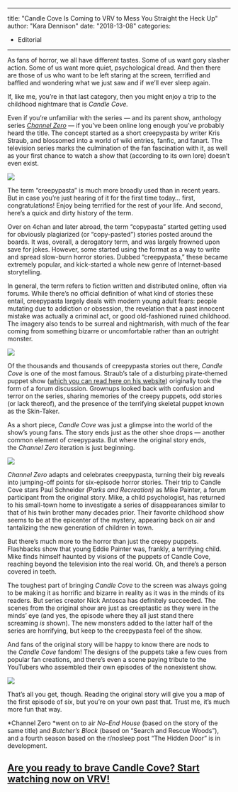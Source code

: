 
---
title: "Candle Cove Is Coming to VRV to Mess You Straight the Heck Up"
author: "Kara Dennison"
date: "2018-13-08"
categories:
- Editorial
---

As fans of horror, we all have different tastes. Some of us want gory slasher action. Some of us want more quiet, psychological dread. And then there are those of us who want to be left staring at the screen, terrified and baffled and wondering what we just saw and if we&#8217;ll ever sleep again.

If, like me, you&#8217;re in that last category, then you might enjoy a trip to the childhood nightmare that is *Candle Cove.*

Even if you&#8217;re unfamiliar with the series — and its parent show, anthology series [*Channel Zero*](https://vrv.co/series/GR244PG86/Channel-Zero?utm_source=editorial_vrv&amp;utm_medium=blog_vrv&amp;utm_campaign=candle-cove-is) — if you&#8217;ve been online long enough you&#8217;ve probably heard the title. The concept started as a short creepypasta by writer Kris Straub, and blossomed into a world of wiki entries, fanfic, and fanart. The television series marks the culmination of the fan fascination with it, as well as your first chance to watch a show that (according to its own lore) doesn&#8217;t even exist.

![](https://i0.wp.com/vrvblog.co/wp-content/uploads/2018/08/candlecove01.gif?resize=707%2C400&#038;ssl=1)

The term &#8220;creepypasta&#8221; is much more broadly used than in recent years. But in case you&#8217;re just hearing of it for the first time today&#8230; first, congratulations! Enjoy being terrified for the rest of your life. And second, here&#8217;s a quick and dirty history of the term.

Over on 4chan and later abroad, the term &#8220;copypasta&#8221; started getting used for obviously plagiarized (or &#8220;copy-pasted&#8221;) stories posted around the boards. It was, overall, a derogatory term, and was largely frowned upon save for jokes. However, some started using the format as a way to write and spread slow-burn horror stories. Dubbed &#8220;creepypasta,&#8221; these became extremely popular, and kick-started a whole new genre of Internet-based storytelling.

In general, the term refers to fiction written and distributed online, often via forums. While there&#8217;s no official definition of what kind of stories these entail, creepypasta largely deals with modern young adult fears: people mutating due to addiction or obsession, the revelation that a past innocent mistake was actually a criminal act, or good old-fashioned ruined childhood. The imagery also tends to be surreal and nightmarish, with much of the fear coming from something bizarre or uncomfortable rather than an outright monster.

![](https://i2.wp.com/vrvblog.co/wp-content/uploads/2018/08/candlecove02.gif?resize=700%2C350&#038;ssl=1)

Of the thousands and thousands of creepypasta stories out there, *Candle Cove* is one of the most famous. Straub&#8217;s tale of a disturbing pirate-themed puppet show ([which you can read here on his website](http://ichorfalls.chainsawsuit.com/)) originally took the form of a forum discussion. Grownups looked back with confusion and terror on the series, sharing memories of the creepy puppets, odd stories (or lack thereof), and the presence of the terrifying skeletal puppet known as the Skin-Taker.

As a short piece, *Candle Cove* was just a glimpse into the world of the show&#8217;s young fans. The story ends just as the other shoe drops — another common element of creepypasta. But where the original story ends, the *Channel Zero* iteration is just beginning.

![](https://i0.wp.com/vrvblog.co/wp-content/uploads/2018/08/candlecove03.gif?resize=704%2C394&#038;ssl=1)

*Channel Zero* adapts and celebrates creepypasta, turning their big reveals into jumping-off points for six-episode horror stories. Their trip to Candle Cove stars Paul Schneider *(Parks and Recreation)* as Mike Painter, a forum participant from the original story. Mike, a child psychologist, has returned to his small-town home to investigate a series of disappearances similar to that of his twin brother many decades prior. Their favorite childhood show seems to be at the epicenter of the mystery, appearing back on air and tantalizing the new generation of children in town.

But there&#8217;s much more to the horror than just the creepy puppets. Flashbacks show that young Eddie Painter was, frankly, a terrifying child. Mike finds himself haunted by visions of the puppets of Candle Cove, reaching beyond the television into the real world. Oh, and there&#8217;s a person covered in teeth.

The toughest part of bringing *Candle Cove* to the screen was always going to be making it as horrific and bizarre in reality as it was in the minds of its readers. But series creator Nick Antosca has definitely succeeded. The scenes from the original show are just as creeptastic as they were in the minds&#8217; eye (and yes, the episode where they all just stand there screaming *is* shown). The new monsters added to the latter half of the series are horrifying, but keep to the creepypasta feel of the show.

And fans of the original story will be happy to know there are nods to the *Candle Cove* fandom! The designs of the puppets take a few cues from popular fan creations, and there&#8217;s even a scene paying tribute to the YouTubers who assembled their own episodes of the nonexistent show.

![](https://i0.wp.com/vrvblog.co/wp-content/uploads/2018/08/candlecove04.gif?resize=700%2C354&#038;ssl=1)

That&#8217;s all you get, though. Reading the original story will give you a map of the first episode of six, but you&#8217;re on your own past that. Trust me, it&#8217;s much more fun that way.

*Channel Zero *went on to air *No-End House* (based on the story of the same title) and *Butcher&#8217;s Block* (based on &#8220;Search and Rescue Woods&#8221;), and a fourth season based on the r/nosleep post &#8220;The Hidden Door&#8221; is in development.

## [Are you ready to brave Candle Cove? Start watching now on VRV!](https://vrv.co/series/GR244PG86/Channel-Zero?utm_source=editorial_vrv&amp;utm_medium=blog_vrv&amp;utm_campaign=candle-cove-is)
